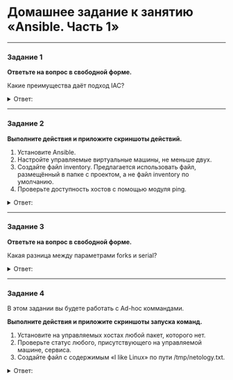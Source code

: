 # Домашнее задание к занятию «Ansible. Часть 1»

---

### Задание 1

**Ответьте на вопрос в свободной форме.**

Какие преимущества даёт подход IAC?

<details> 
<summary> Ответ:  </summary>
 IAC это подход к управлению инфоструктуры через конфиг файл.
Главное приемущество это не нужно устанавливать агентов на упровляемые хосты. Скорость настройки и один инженер может управлять огромным количеством машин.
</details> 

---

### Задание 2 

**Выполните действия и приложите скриншоты действий.**

1. Установите Ansible.
2. Настройте управляемые виртуальные машины, не меньше двух.
3. Создайте файл inventory. Предлагается использовать файл, размещённый в папке с проектом, а не файл inventory по умолчанию.
4. Проверьте доступность хостов с помощью модуля ping.

<details> 
<summary> Ответ:  </summary>
1. Установка Ansible командой для AlmaLinux
 
```
sudo dnf install ansible
```
![](https://user-images.githubusercontent.com/136073445/253057329-520a7b53-5f08-459c-ba0c-f8686fbbbd68.png)
 
Установка завершена. Смотрим версию командой:
 ```
 ansible --version
 ```
![](https://user-images.githubusercontent.com/134618774/242301217-4a553bf8-8059-464f-b6d9-a247ddbed2ce.png)
 
2. Настроим файл инвентаризации
Он содержит список устройств к которым будем подключатся

Создадим файл конфигурации командой. При установки он не создался. 
```
sudo vim /etc/ansible/ansible.cfg 
```
Проверим 
 
![](https://user-images.githubusercontent.com/134618774/242334976-6cff7217-d7b2-4e11-b18f-39d7f660a9eb.png) 
 
</details>

---

### Задание 3 

**Ответьте на вопрос в свободной форме.**

Какая разница между параметрами forks и serial? 

<details> 
<summary> Ответ:  </summary>

forks - максимальное количество хостов на которых будет выполнятся задача.
serial - определяет количество узлов, обрабатываемых в каждой задаче за один запуск.
 
</details>

---

### Задание 4 

В этом задании вы будете работать с Ad-hoc коммандами.

**Выполните действия и приложите скриншоты запуска команд.**

1. Установите на управляемых хостах любой пакет, которого нет.
2. Проверьте статус любого, присутствующего на управляемой машине, сервиса. 
3. Создайте файл с содержимым «I like Linux» по пути /tmp/netology.txt.
 
 <details> 
<summary> Ответ:  </summary>
  Установим mc 
  
 ![](https://user-images.githubusercontent.com/136073445/254482771-d540cb1a-4eb0-41b4-8e71-5158e36b042a.png)

Статус службы

 ![](https://user-images.githubusercontent.com/136073445/254483149-2e862683-bd5d-4007-a745-1a0f365d3750.png)

 ![](https://user-images.githubusercontent.com/136073445/254484010-6bba3e9e-406c-42d8-906b-4217af37ce11.png)

 ![](https://user-images.githubusercontent.com/136073445/254484762-a53ade55-8b4f-422a-af0d-48e88f2a964f.png)

 ![](https://user-images.githubusercontent.com/136073445/254484954-bcd06ed3-085d-467f-83aa-5d3d8524c4ee.png)

 ![](https://user-images.githubusercontent.com/136073445/254485152-4aa99409-ee7c-4324-9526-c98571d0a452.png)
 
</details>
